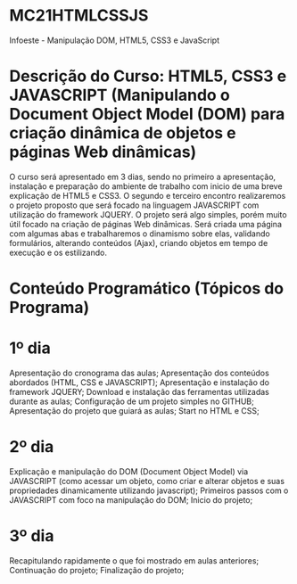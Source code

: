 # MC21HTMLCSSJS
Infoeste - Manipulação DOM, HTML5, CSS3 e JavaScript

# Descrição do Curso: HTML5, CSS3 e JAVASCRIPT (Manipulando o Document Object Model (DOM) para criação dinâmica de objetos e páginas Web dinâmicas)

O curso será apresentado em 3 dias, sendo no primeiro a apresentação, instalação e preparação do ambiente de trabalho com inicio de uma breve explicação de HTML5 e CSS3. O segundo e terceiro encontro realizaremos o projeto proposto que será focado na linguagem JAVASCRIPT com utilização do framework JQUERY. O projeto será algo simples, porém muito útil focado na criação de páginas Web dinâmicas. Será criada uma página com algumas abas e trabalharemos o dinamismo sobre elas, validando formulários, alterando conteúdos (Ajax), criando objetos em tempo de execução e os estilizando.

# Conteúdo Programático (Tópicos do Programa) 

# 1º dia 
Apresentação do cronograma das aulas; Apresentação dos conteúdos abordados (HTML, CSS e JAVASCRIPT); Apresentação e instalação do framework JQUERY; Download e instalação das ferramentas utilizadas durante as aulas; Configuração de um projeto simples no GITHUB; Apresentação do projeto que guiará as aulas; Start no HTML e CSS;

# 2º dia 
Explicação e manipulação do DOM (Document Object Model) via JAVASCRIPT (como acessar um objeto, como criar e alterar objetos e suas propriedades dinamicamente utilizando javascript); Primeiros passos com o JAVASCRIPT com foco na manipulação do DOM; Inicio do projeto;

# 3º dia 
Recapitulando rapidamente o que foi mostrado em aulas anteriores; Continuação do projeto; Finalização do projeto;

